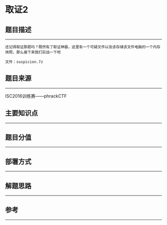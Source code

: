 # 取证2

## 题目描述
---
```
还记得取证那题吗？既然有了取证神器，这里有一个可疑文件以及该存储该文件电脑的一个内存快照，那么接下来我们实战一下吧

文件：suspicion.7z
```

## 题目来源
---
ISC2016训练赛——phrackCTF

## 主要知识点
---


## 题目分值
---


## 部署方式
---


## 解题思路
---


## 参考
---
